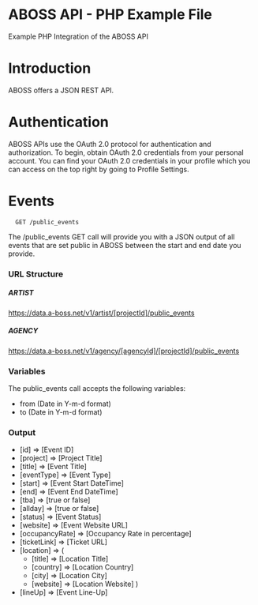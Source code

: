 # ABOSS API - PHP Example File
Example PHP Integration of the ABOSS API

# Introduction
ABOSS offers a JSON REST API.

# Authentication
ABOSS APIs use the OAuth 2.0 protocol for authentication and authorization. To begin, obtain OAuth 2.0 credentials from your personal account. You can find your OAuth 2.0 credentials in your profile which you can access on the top right by going to Profile Settings.

# Events
```cURL
  GET /public_events
```

The /public_events GET call will provide you with a JSON output of all events that are set public in ABOSS between the start and end date you provide.

### URL Structure

##### ARTIST
https://data.a-boss.net/v1/artist/[projectId]/public_events

##### AGENCY
https://data.a-boss.net/v1/agency/[agencyId]/[projectId]/public_events

### Variables
The public_events call accepts the following variables:
- from (Date in Y-m-d format)
- to (Date in Y-m-d format)

### Output
  - [id] => [Event ID]
  - [project] => [Project Title]
  - [title] => [Event Title]
  - [eventType] => [Event Type]
  - [start] => [Event Start DateTime]
  - [end] => [Event End DateTime]
  - [tba] => [true or false]
  - [allday] => [true or false]
  - [status] => [Event Status]
  - [website] => [Event Website URL]
  - [occupancyRate] => [Occupancy Rate in percentage]
  - [ticketLink] => [Ticket URL]
  - [location] =>
    (
      - [title] => [Location Title]
      - [country] => [Location Country]
      - [city] => [Location City]
      - [website] => [Location Website]
    )
  - [lineUp] => [Event Line-Up]
